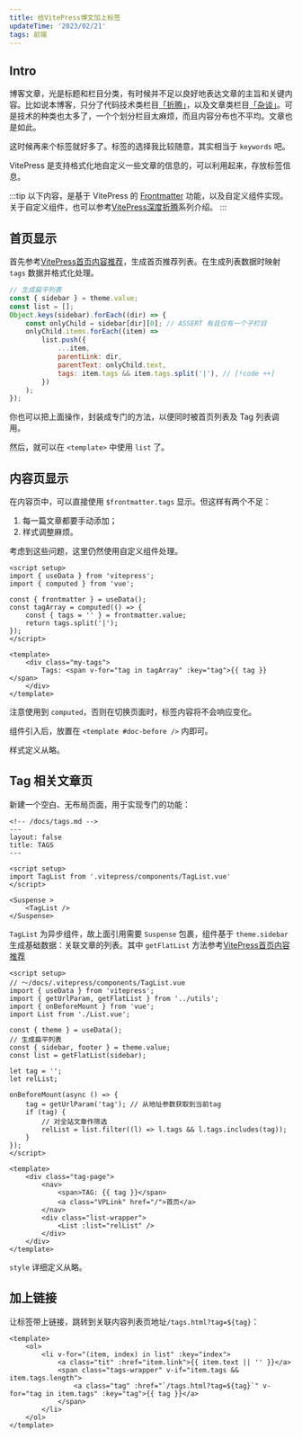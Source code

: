 ```yaml
---
title: 给VitePress博文加上标签
updateTime: '2023/02/21'
tags: 前端
---
```


## Intro
博客文章，光是标题和栏目分类，有时候并不足以良好地表达文章的主旨和关键内容。比如说本博客，只分了代码技术类栏目[「折腾」](/CODES/)，以及文章类栏目[「杂谈」](/ESSAY/index.html)。可是技术的种类也太多了，一个个划分栏目太麻烦，而且内容分布也不平均。文章也是如此。

这时候再来个标签就好多了。标签的选择我比较随意，其实相当于 `keywords` 吧。

VitePress 是支持格式化地自定义一些文章的信息的，可以利用起来，存放标签信息。

:::tip
以下内容，是基于 VitePress 的 [Frontmatter](https://vitepress.vuejs.org/guide/frontmatter#frontmatter) 功能，以及自定义组件实现。关于自定义组件，也可以参考[VitePress深度折腾](/CODES/vitepress-play-around.html)系列介绍。
:::

## 首页显示
首先参考[VitePress首页内容推荐](/CODES/vitepress-recommendation.html)，生成首页推荐列表。在生成列表数据时映射 `tags` 数据并格式化处理。

```js
// 生成扁平列表
const { sidebar } = theme.value;
const list = [];
Object.keys(sidebar).forEach((dir) => {
    const onlyChild = sidebar[dir][0]; // ASSERT 有且仅有一个子栏目
    onlyChild.items.forEach((item) =>
        list.push({
            ...item,
            parentLink: dir,
            parentText: onlyChild.text,
            tags: item.tags && item.tags.split('|'), // [!code ++]
        })
    );
});
```
你也可以把上面操作，封装成专门的方法，以便同时被首页列表及 Tag 列表调用。

然后，就可以在 `<template>` 中使用 `list` 了。

## 内容页显示
在内容页中，可以直接使用 `$frontmatter.tags` 显示。但这样有两个不足：
1. 每一篇文章都要手动添加；
2. 样式调整麻烦。

考虑到这些问题，这里仍然使用自定义组件处理。

```vue
<script setup>
import { useData } from 'vitepress';
import { computed } from 'vue';

const { frontmatter } = useData();
const tagArray = computed(() => {
    const { tags = '' } = frontmatter.value;
    return tags.split('|');
});
</script>

<template>
    <div class="my-tags">
        Tags: <span v-for="tag in tagArray" :key="tag">{{ tag }}</span>
    </div>
</template>
```

注意使用到 `computed`，否则在切换页面时，标签内容将不会响应变化。

组件引入后，放置在 `<template #doc-before />` 内即可。

样式定义从略。

## Tag 相关文章页
新建一个空白、无布局页面，用于实现专门的功能：
```vue
<!-- /docs/tags.md -->
---
layout: false
title: TAGS
---

<script setup>
import TagList from '.vitepress/components/TagList.vue'
</script>

<Suspense >
    <TagList />
</Suspense>
```

`TagList` 为异步组件，故上面引用需要 `Suspense` 包裹，组件基于 `theme.sidebar` 生成基础数据：关联文章的列表。其中 `getFlatList` 方法参考[VitePress首页内容推荐](/CODES/vitepress-recommendation.html)
```vue
<script setup>
// ～/docs/.vitepress/components/TagList.vue
import { useData } from 'vitepress';
import { getUrlParam, getFlatList } from '../utils';
import { onBeforeMount } from 'vue';
import List from './List.vue';

const { theme } = useData();
// 生成扁平列表
const { sidebar, footer } = theme.value;
const list = getFlatList(sidebar);

let tag = '';
let relList;

onBeforeMount(async () => {
    tag = getUrlParam('tag'); // 从地址参数获取到当前tag
    if (tag) {
        // 对全站文章作筛选
        relList = list.filter((l) => l.tags && l.tags.includes(tag));
    }
});
</script>

<template>
    <div class="tag-page">
        <nav>
            <span>TAG: {{ tag }}</span>
            <a class="VPLink" href="/">首页</a>
        </nav>
        <div class="list-wrapper">
            <List :list="relList" />
        </div>
    </div>
</template>
```

`style` 详细定义从略。

## 加上链接
让标签带上链接，跳转到关联内容列表页地址`/tags.html?tag=${tag}`：

```vue{6}
<template>
    <ol>
        <li v-for="(item, index) in list" :key="index">
            <a class="tit" :href="item.link">{{ item.text || '' }}</a>
            <span class="tags-wrapper" v-if="item.tags && item.tags.length">
                <a class="tag" :href="`/tags.html?tag=${tag}`" v-for="tag in item.tags" :key="tag">{{ tag }}</a> 
            </span>
        </li>
    </ol>
</template>
```